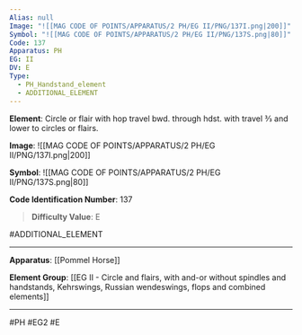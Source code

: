 ```yaml
---
Alias: null
Image: "![[MAG CODE OF POINTS/APPARATUS/2 PH/EG II/PNG/137I.png|200]]"
Symbol: "![[MAG CODE OF POINTS/APPARATUS/2 PH/EG II/PNG/137S.png|80]]"
Code: 137
Apparatus: PH
EG: II
DV: E
Type:
  - PH_Handstand_element
  - ADDITIONAL_ELEMENT
---
```

**Element**: Circle or flair with hop travel bwd. through hdst. with travel 3⁄3 and lower to circles or flairs.

**Image**:
![[MAG CODE OF POINTS/APPARATUS/2 PH/EG II/PNG/137I.png|200]]

**Symbol**:
![[MAG CODE OF POINTS/APPARATUS/2 PH/EG II/PNG/137S.png|80]]

**Code Identification Number**: 137

>**Difficulty Value**: E

#ADDITIONAL_ELEMENT
___
**Apparatus**: [[Pommel Horse]]

**Element Group**: [[EG II - Circle and flairs, with and-or without spindles and handstands, Kehrswings, Russian wendeswings, flops and combined elements]]
___
#PH #EG2 #E
